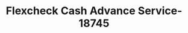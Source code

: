 ---
f_zip-code: 23834
f_state-code: VA
title: Flexcheck Cash Advance Service-18745
f_phone: 804-504-0502
f_city-only: Colonial Heights
f_address: 2102 Boulevard Colonial Heights
f_location-unique-id: '18745'
slug: flexcheck-cash-advance-service-18745
updated-on: '2024-05-30T13:46:58.046Z'
created-on: '2024-05-30T13:36:59.803Z'
published-on: '2024-05-30T13:54:32.469Z'
f_city-state: cms/city/colonial-heights-va.md
f_company: cms/company/flexcheck-cash-advance-service.md
f_state: cms/state/virginia.md
layout: '[payday-loan].html'
tags: payday-loan
---